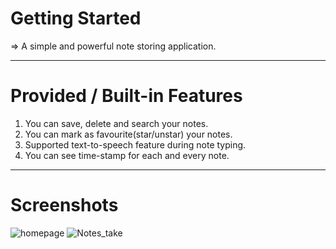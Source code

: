 # Getting Started
=> A simple and powerful note storing application.

-----------------------------------------------------------------------------------------
# Provided / Built-in Features

1) You can save, delete and search your notes.
2) You can mark as favourite(star/unstar) your notes.
3) Supported text-to-speech feature during note typing.
4) You can see time-stamp for each and every note.

-----------------------------------------------------------------------------------------
# Screenshots

![homepage](https://github.com/Shuvo1505/native-android-WhitePad/assets/75200261/90bfc820-2ebc-41ea-b064-6ca260604f8c) ![Notes_take](https://github.com/Shuvo1505/native-android-WhitePad/assets/75200261/18b6a3cb-7145-450a-b492-82b1376a22dd)

